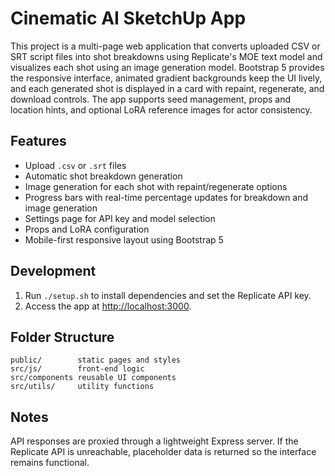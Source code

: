 # Cinematic AI SketchUp App

This project is a multi-page web application that converts uploaded CSV or SRT script files into shot breakdowns using Replicate's MOE text model and visualizes each shot using an image generation model. Bootstrap 5 provides the responsive interface, animated gradient backgrounds keep the UI lively, and each generated shot is displayed in a card with repaint, regenerate, and download controls. The app supports seed management, props and location hints, and optional LoRA reference images for actor consistency.

## Features
- Upload `.csv` or `.srt` files
- Automatic shot breakdown generation
- Image generation for each shot with repaint/regenerate options
- Progress bars with real-time percentage updates for breakdown and image generation
- Settings page for API key and model selection
- Props and LoRA configuration
- Mobile-first responsive layout using Bootstrap 5

## Development
1. Run `./setup.sh` to install dependencies and set the Replicate API key.
2. Access the app at [http://localhost:3000](http://localhost:3000).

## Folder Structure
```
public/        static pages and styles
src/js/        front-end logic
src/components reusable UI components
src/utils/     utility functions
```

## Notes
API responses are proxied through a lightweight Express server. If the Replicate API is unreachable, placeholder data is returned so the interface remains functional.
